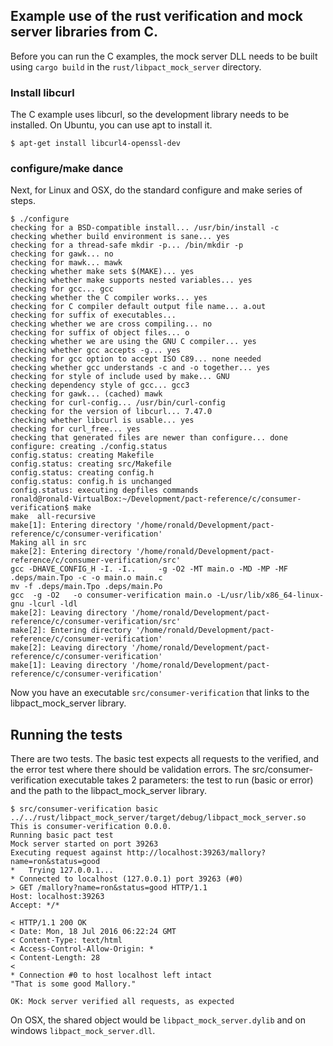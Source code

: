 ## Example use of the rust verification and mock server libraries from C.

Before you can run the C examples, the mock server DLL needs to be built using `cargo build`
in the `rust/libpact_mock_server` directory.

### Install libcurl

The C example uses libcurl, so the development library needs to be installed. On Ubuntu, you can use apt to install it.

    $ apt-get install libcurl4-openssl-dev

### configure/make dance

Next, for Linux and OSX, do the standard configure and make series of steps.

    $ ./configure
    checking for a BSD-compatible install... /usr/bin/install -c
    checking whether build environment is sane... yes
    checking for a thread-safe mkdir -p... /bin/mkdir -p
    checking for gawk... no
    checking for mawk... mawk
    checking whether make sets $(MAKE)... yes
    checking whether make supports nested variables... yes
    checking for gcc... gcc
    checking whether the C compiler works... yes
    checking for C compiler default output file name... a.out
    checking for suffix of executables...
    checking whether we are cross compiling... no
    checking for suffix of object files... o
    checking whether we are using the GNU C compiler... yes
    checking whether gcc accepts -g... yes
    checking for gcc option to accept ISO C89... none needed
    checking whether gcc understands -c and -o together... yes
    checking for style of include used by make... GNU
    checking dependency style of gcc... gcc3
    checking for gawk... (cached) mawk
    checking for curl-config... /usr/bin/curl-config
    checking for the version of libcurl... 7.47.0
    checking whether libcurl is usable... yes
    checking for curl_free... yes
    checking that generated files are newer than configure... done
    configure: creating ./config.status
    config.status: creating Makefile
    config.status: creating src/Makefile
    config.status: creating config.h
    config.status: config.h is unchanged
    config.status: executing depfiles commands
    ronald@ronald-VirtualBox:~/Development/pact-reference/c/consumer-verification$ make
    make  all-recursive
    make[1]: Entering directory '/home/ronald/Development/pact-reference/c/consumer-verification'
    Making all in src
    make[2]: Entering directory '/home/ronald/Development/pact-reference/c/consumer-verification/src'
    gcc -DHAVE_CONFIG_H -I. -I..     -g -O2 -MT main.o -MD -MP -MF .deps/main.Tpo -c -o main.o main.c
    mv -f .deps/main.Tpo .deps/main.Po
    gcc  -g -O2   -o consumer-verification main.o -L/usr/lib/x86_64-linux-gnu -lcurl -ldl
    make[2]: Leaving directory '/home/ronald/Development/pact-reference/c/consumer-verification/src'
    make[2]: Entering directory '/home/ronald/Development/pact-reference/c/consumer-verification'
    make[2]: Leaving directory '/home/ronald/Development/pact-reference/c/consumer-verification'
    make[1]: Leaving directory '/home/ronald/Development/pact-reference/c/consumer-verification'

Now you have an executable `src/consumer-verification` that links to the libpact_mock_server library.

## Running the tests

There are two tests. The basic test expects all requests to the verified, and the error test where there should be
validation errors. The src/consumer-verification executable takes 2 parameters: the test to run (basic or error) and the
path to the libpact_mock_server library.

    $ src/consumer-verification basic ../../rust/libpact_mock_server/target/debug/libpact_mock_server.so
    This is consumer-verification 0.0.0.
    Running basic pact test
    Mock server started on port 39263
    Executing request against http://localhost:39263/mallory?name=ron&status=good
    *   Trying 127.0.0.1...
    * Connected to localhost (127.0.0.1) port 39263 (#0)
    > GET /mallory?name=ron&status=good HTTP/1.1
    Host: localhost:39263
    Accept: */*

    < HTTP/1.1 200 OK
    < Date: Mon, 18 Jul 2016 06:22:24 GMT
    < Content-Type: text/html
    < Access-Control-Allow-Origin: *
    < Content-Length: 28
    <
    * Connection #0 to host localhost left intact
    "That is some good Mallory."

    OK: Mock server verified all requests, as expected

On OSX, the shared object would be `libpact_mock_server.dylib` and on windows `libpact_mock_server.dll`.
